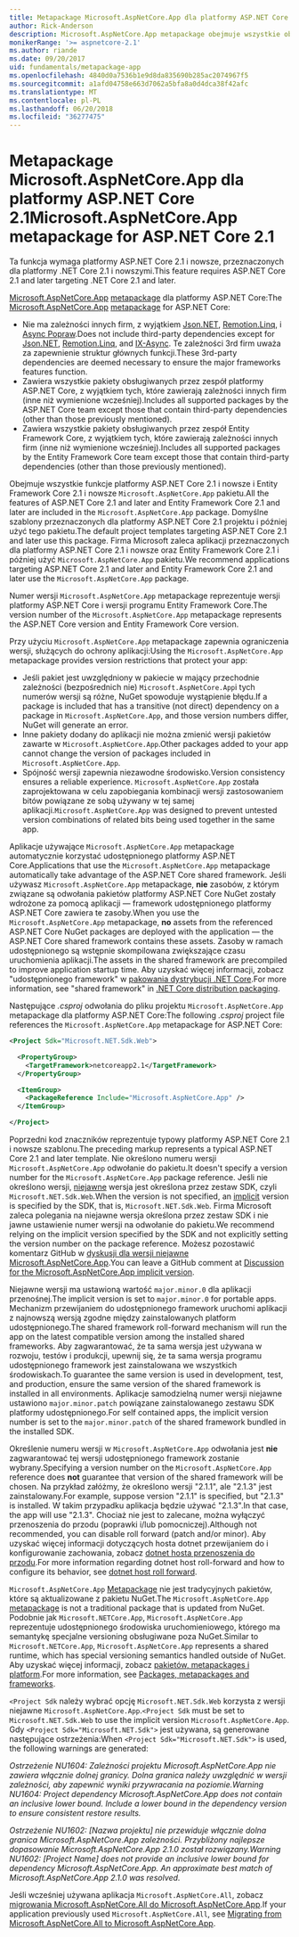```yaml
---
title: Metapackage Microsoft.AspNetCore.App dla platformy ASP.NET Core 2.1 i nowsze
author: Rick-Anderson
description: Microsoft.AspNetCore.App metapackage obejmuje wszystkie obsługiwane pakiety Entity Framework Core i ASP.NET Core.
monikerRange: '>= aspnetcore-2.1'
ms.author: riande
ms.date: 09/20/2017
uid: fundamentals/metapackage-app
ms.openlocfilehash: 4840d0a7536b1e9d8da835690b285ac2074967f5
ms.sourcegitcommit: a1afd04758e663d7062a5bfa8a0d4dca38f42afc
ms.translationtype: MT
ms.contentlocale: pl-PL
ms.lasthandoff: 06/20/2018
ms.locfileid: "36277475"
---
```

# <a name="microsoftaspnetcoreapp-metapackage-for-aspnet-core-21"></a><span data-ttu-id="c2869-103">Metapackage Microsoft.AspNetCore.App dla platformy ASP.NET Core 2.1</span><span class="sxs-lookup"><span data-stu-id="c2869-103">Microsoft.AspNetCore.App metapackage for ASP.NET Core 2.1</span></span>

<span data-ttu-id="c2869-104">Ta funkcja wymaga platformy ASP.NET Core 2.1 i nowsze, przeznaczonych dla platformy .NET Core 2.1 i nowszymi.</span><span class="sxs-lookup"><span data-stu-id="c2869-104">This feature requires ASP.NET Core 2.1 and later targeting .NET Core 2.1 and later.</span></span>

<span data-ttu-id="c2869-105">[Microsoft.AspNetCore.App](https://www.nuget.org/packages/Microsoft.AspNetCore.App) [metapackage](/dotnet/core/packages#metapackages) dla platformy ASP.NET Core:</span><span class="sxs-lookup"><span data-stu-id="c2869-105">The [Microsoft.AspNetCore.App](https://www.nuget.org/packages/Microsoft.AspNetCore.App) [metapackage](/dotnet/core/packages#metapackages) for ASP.NET Core:</span></span>

* <span data-ttu-id="c2869-106">Nie ma zależności innych firm, z wyjątkiem [Json.NET](https://www.nuget.org/packages/Newtonsoft.Json/), [Remotion.Linq](https://www.nuget.org/packages/Remotion.Linq/), i [Async Popraw](https://www.nuget.org/packages/System.Interactive.Async/).</span><span class="sxs-lookup"><span data-stu-id="c2869-106">Does not include third-party dependencies except for [Json.NET](https://www.nuget.org/packages/Newtonsoft.Json/), [Remotion.Linq](https://www.nuget.org/packages/Remotion.Linq/), and [IX-Async](https://www.nuget.org/packages/System.Interactive.Async/).</span></span> <span data-ttu-id="c2869-107">Te zależności 3rd firm uważa za zapewnienie struktur głównych funkcji.</span><span class="sxs-lookup"><span data-stu-id="c2869-107">These 3rd-party dependencies are deemed necessary to ensure the major frameworks features function.</span></span>
* <span data-ttu-id="c2869-108">Zawiera wszystkie pakiety obsługiwanych przez zespół platformy ASP.NET Core, z wyjątkiem tych, które zawierają zależności innych firm (inne niż wymienione wcześniej).</span><span class="sxs-lookup"><span data-stu-id="c2869-108">Includes all supported packages by the ASP.NET Core team except those that contain third-party dependencies (other than those previously mentioned).</span></span>
* <span data-ttu-id="c2869-109">Zawiera wszystkie pakiety obsługiwanych przez zespół Entity Framework Core, z wyjątkiem tych, które zawierają zależności innych firm (inne niż wymienione wcześniej).</span><span class="sxs-lookup"><span data-stu-id="c2869-109">Includes all supported packages by the Entity Framework Core team except those that contain third-party dependencies (other than those previously mentioned).</span></span>

<span data-ttu-id="c2869-110">Obejmuje wszystkie funkcje platformy ASP.NET Core 2.1 i nowsze i Entity Framework Core 2.1 i nowsze `Microsoft.AspNetCore.App` pakietu.</span><span class="sxs-lookup"><span data-stu-id="c2869-110">All the features of ASP.NET Core 2.1 and later and Entity Framework Core 2.1 and later are included in the `Microsoft.AspNetCore.App` package.</span></span> <span data-ttu-id="c2869-111">Domyślne szablony przeznaczonych dla platformy ASP.NET Core 2.1 projektu i później użyć tego pakietu.</span><span class="sxs-lookup"><span data-stu-id="c2869-111">The default project templates targeting ASP.NET Core 2.1 and later use this package.</span></span> <span data-ttu-id="c2869-112">Firma Microsoft zaleca aplikacji przeznaczonych dla platformy ASP.NET Core 2.1 i nowsze oraz Entity Framework Core 2.1 i później użyć `Microsoft.AspNetCore.App` pakietu.</span><span class="sxs-lookup"><span data-stu-id="c2869-112">We recommend applications targeting ASP.NET Core 2.1 and later and Entity Framework Core 2.1 and later use the `Microsoft.AspNetCore.App` package.</span></span>

<span data-ttu-id="c2869-113">Numer wersji `Microsoft.AspNetCore.App` metapackage reprezentuje wersji platformy ASP.NET Core i wersji programu Entity Framework Core.</span><span class="sxs-lookup"><span data-stu-id="c2869-113">The version number of the `Microsoft.AspNetCore.App` metapackage represents the ASP.NET Core version and Entity Framework Core version.</span></span>

<span data-ttu-id="c2869-114">Przy użyciu `Microsoft.AspNetCore.App` metapackage zapewnia ograniczenia wersji, służących do ochrony aplikacji:</span><span class="sxs-lookup"><span data-stu-id="c2869-114">Using the `Microsoft.AspNetCore.App` metapackage provides version restrictions that protect your app:</span></span>

* <span data-ttu-id="c2869-115">Jeśli pakiet jest uwzględniony w pakiecie w mający przechodnie zależności (bezpośrednich nie) `Microsoft.AspNetCore.App`i tych numerów wersji są różne, NuGet spowoduje wystąpienie błędu.</span><span class="sxs-lookup"><span data-stu-id="c2869-115">If a package is included that has a transitive (not direct) dependency on a package in `Microsoft.AspNetCore.App`, and those version numbers differ, NuGet will generate an error.</span></span>
* <span data-ttu-id="c2869-116">Inne pakiety dodany do aplikacji nie można zmienić wersji pakietów zawarte w `Microsoft.AspNetCore.App`.</span><span class="sxs-lookup"><span data-stu-id="c2869-116">Other packages added to your app cannot change the version of packages included in `Microsoft.AspNetCore.App`.</span></span>
* <span data-ttu-id="c2869-117">Spójność wersji zapewnia niezawodne środowisko.</span><span class="sxs-lookup"><span data-stu-id="c2869-117">Version consistency ensures a reliable experience.</span></span> <span data-ttu-id="c2869-118">`Microsoft.AspNetCore.App` została zaprojektowana w celu zapobiegania kombinacji wersji zastosowaniem bitów powiązane ze sobą używany w tej samej aplikacji.</span><span class="sxs-lookup"><span data-stu-id="c2869-118">`Microsoft.AspNetCore.App` was designed to prevent untested version combinations of related bits being used together in the same app.</span></span>

<span data-ttu-id="c2869-119">Aplikacje używające `Microsoft.AspNetCore.App` metapackage automatycznie korzystać udostępnionego platformy ASP.NET Core.</span><span class="sxs-lookup"><span data-stu-id="c2869-119">Applications that use the `Microsoft.AspNetCore.App` metapackage automatically take advantage of the ASP.NET Core shared framework.</span></span> <span data-ttu-id="c2869-120">Jeśli używasz `Microsoft.AspNetCore.App` metapackage, **nie** zasobów, z którym związane są odwołania pakietów platformy ASP.NET Core NuGet zostały wdrożone za pomocą aplikacji &mdash; framework udostępnionego platformy ASP.NET Core zawiera te zasoby.</span><span class="sxs-lookup"><span data-stu-id="c2869-120">When you use the `Microsoft.AspNetCore.App` metapackage, **no** assets from the referenced ASP.NET Core NuGet packages are deployed with the application &mdash; the ASP.NET Core shared framework contains these assets.</span></span> <span data-ttu-id="c2869-121">Zasoby w ramach udostępnionego są wstępnie skompilowana zwiększające czasu uruchomienia aplikacji.</span><span class="sxs-lookup"><span data-stu-id="c2869-121">The assets in the shared framework are precompiled to improve application startup time.</span></span> <span data-ttu-id="c2869-122">Aby uzyskać więcej informacji, zobacz "udostępnionego framework" w [pakowania dystrybucji .NET Core](/dotnet/core/build/distribution-packaging).</span><span class="sxs-lookup"><span data-stu-id="c2869-122">For more information, see "shared framework" in [.NET Core distribution packaging](/dotnet/core/build/distribution-packaging).</span></span>

<span data-ttu-id="c2869-123">Następujące *.csproj* odwołania do pliku projektu `Microsoft.AspNetCore.App` metapackage dla platformy ASP.NET Core:</span><span class="sxs-lookup"><span data-stu-id="c2869-123">The following *.csproj* project file references the `Microsoft.AspNetCore.App` metapackage for ASP.NET Core:</span></span>

```xml
<Project Sdk="Microsoft.NET.Sdk.Web">

  <PropertyGroup>
    <TargetFramework>netcoreapp2.1</TargetFramework>
  </PropertyGroup>

  <ItemGroup>
    <PackageReference Include="Microsoft.AspNetCore.App" />
  </ItemGroup>

</Project>

```

<span data-ttu-id="c2869-124">Poprzedni kod znaczników reprezentuje typowy platformy ASP.NET Core 2.1 i nowsze szablonu.</span><span class="sxs-lookup"><span data-stu-id="c2869-124">The preceding markup represents a typical ASP.NET Core 2.1 and later template.</span></span> <span data-ttu-id="c2869-125">Nie określono numeru wersji `Microsoft.AspNetCore.App` odwołanie do pakietu.</span><span class="sxs-lookup"><span data-stu-id="c2869-125">It doesn't specify a version number for the `Microsoft.AspNetCore.App` package reference.</span></span> <span data-ttu-id="c2869-126">Jeśli nie określono wersji, [niejawne](https://github.com/dotnet/core/blob/master/release-notes/1.0/sdk/1.0-rc3-implicit-package-refs.md) wersja jest określona przez zestaw SDK, czyli `Microsoft.NET.Sdk.Web`.</span><span class="sxs-lookup"><span data-stu-id="c2869-126">When the version is not specified, an [implicit](https://github.com/dotnet/core/blob/master/release-notes/1.0/sdk/1.0-rc3-implicit-package-refs.md) version is specified by the SDK, that is, `Microsoft.NET.Sdk.Web`.</span></span> <span data-ttu-id="c2869-127">Firma Microsoft zaleca polegania na niejawne wersja określona przez zestaw SDK i nie jawne ustawienie numer wersji na odwołanie do pakietu.</span><span class="sxs-lookup"><span data-stu-id="c2869-127">We recommend relying on the implicit version specified by the SDK and not explicitly setting the version number on the package reference.</span></span> <span data-ttu-id="c2869-128">Możesz pozostawić komentarz GitHub w [dyskusji dla wersji niejawne Microsoft.AspNetCore.App](https://github.com/aspnet/Docs/issues/6430).</span><span class="sxs-lookup"><span data-stu-id="c2869-128">You can leave a GitHub comment at [Discussion for the Microsoft.AspNetCore.App implicit version](https://github.com/aspnet/Docs/issues/6430).</span></span>

<span data-ttu-id="c2869-129">Niejawne wersji ma ustawioną wartość `major.minor.0` dla aplikacji przenośnej.</span><span class="sxs-lookup"><span data-stu-id="c2869-129">The implicit version is set to `major.minor.0` for portable apps.</span></span> <span data-ttu-id="c2869-130">Mechanizm przewijaniem do udostępnionego framework uruchomi aplikacji z najnowszą wersją zgodne między zainstalowanych platform udostępnionego.</span><span class="sxs-lookup"><span data-stu-id="c2869-130">The shared framework roll-forward mechanism will run the app on the latest compatible version among the installed shared frameworks.</span></span> <span data-ttu-id="c2869-131">Aby zagwarantować, że ta sama wersja jest używana w rozwoju, testów i produkcji, upewnij się, że ta sama wersja programu udostępnionego framework jest zainstalowana we wszystkich środowiskach.</span><span class="sxs-lookup"><span data-stu-id="c2869-131">To guarantee the same version is used in development, test, and production, ensure the same version of the shared framework is installed in all environments.</span></span> <span data-ttu-id="c2869-132">Aplikacje samodzielną numer wersji niejawne ustawiono `major.minor.patch` powiązane zainstalowanego zestawu SDK platformy udostępnionego.</span><span class="sxs-lookup"><span data-stu-id="c2869-132">For self contained apps, the implicit version number is set to the `major.minor.patch` of the shared framework bundled in the installed SDK.</span></span>

<span data-ttu-id="c2869-133">Określenie numeru wersji w `Microsoft.AspNetCore.App` odwołania jest **nie** zagwarantować tej wersji udostępnionego framework zostanie wybrany.</span><span class="sxs-lookup"><span data-stu-id="c2869-133">Specifying a version number on the `Microsoft.AspNetCore.App` reference does **not** guarantee that version of the shared framework will be chosen.</span></span> <span data-ttu-id="c2869-134">Na przykład załóżmy, że określono wersji "2.1.1", ale "2.1.3" jest zainstalowany.</span><span class="sxs-lookup"><span data-stu-id="c2869-134">For example, suppose version "2.1.1" is specified, but "2.1.3" is installed.</span></span> <span data-ttu-id="c2869-135">W takim przypadku aplikacja będzie używać "2.1.3".</span><span class="sxs-lookup"><span data-stu-id="c2869-135">In that case, the app will use "2.1.3".</span></span> <span data-ttu-id="c2869-136">Chociaż nie jest to zalecane, można wyłączyć przenoszenia do przodu (poprawki i/lub pomocniczej).</span><span class="sxs-lookup"><span data-stu-id="c2869-136">Although not recommended, you can disable roll forward (patch and/or minor).</span></span> <span data-ttu-id="c2869-137">Aby uzyskać więcej informacji dotyczących hosta dotnet przewijaniem do i konfigurowanie zachowania, zobacz [dotnet hosta przenoszenia do przodu](https://github.com/dotnet/core-setup/blob/master/Documentation/design-docs/roll-forward-on-no-candidate-fx.md).</span><span class="sxs-lookup"><span data-stu-id="c2869-137">For more information regarding dotnet host roll-forward and how to configure its behavior, see [dotnet host roll forward](https://github.com/dotnet/core-setup/blob/master/Documentation/design-docs/roll-forward-on-no-candidate-fx.md).</span></span>

<span data-ttu-id="c2869-138">`Microsoft.AspNetCore.App` [Metapackage](/dotnet/core/packages#metapackages) nie jest tradycyjnych pakietów, które są aktualizowane z pakietu NuGet.</span><span class="sxs-lookup"><span data-stu-id="c2869-138">The `Microsoft.AspNetCore.App` [metapackage](/dotnet/core/packages#metapackages) is not a traditional package that is updated from NuGet.</span></span> <span data-ttu-id="c2869-139">Podobnie jak `Microsoft.NETCore.App`, `Microsoft.AspNetCore.App` reprezentuje udostępnionego środowiska uruchomieniowego, którego ma semantykę specjalne versioning obsługiwane poza NuGet.</span><span class="sxs-lookup"><span data-stu-id="c2869-139">Similar to `Microsoft.NETCore.App`, `Microsoft.AspNetCore.App` represents a shared runtime, which has special versioning semantics handled outside of NuGet.</span></span> <span data-ttu-id="c2869-140">Aby uzyskać więcej informacji, zobacz [pakietów, metapackages i platform](/dotnet/core/packages).</span><span class="sxs-lookup"><span data-stu-id="c2869-140">For more information, see [Packages, metapackages and frameworks](/dotnet/core/packages).</span></span>

<span data-ttu-id="c2869-141">`<Project Sdk` należy wybrać opcję `Microsoft.NET.Sdk.Web` korzysta z wersji niejawne `Microsoft.AspNetCore.App`.</span><span class="sxs-lookup"><span data-stu-id="c2869-141">`<Project Sdk` must be set to `Microsoft.NET.Sdk.Web` to use the implicit version `Microsoft.AspNetCore.App`.</span></span>  <span data-ttu-id="c2869-142">Gdy `<Project Sdk="Microsoft.NET.Sdk">` jest używana, są generowane następujące ostrzeżenia:</span><span class="sxs-lookup"><span data-stu-id="c2869-142">When `<Project Sdk="Microsoft.NET.Sdk">` is used, the following warnings are generated:</span></span>

<span data-ttu-id="c2869-143">*Ostrzeżenie NU1604: Zależności projektu Microsoft.AspNetCore.App nie zawiera włącznie dolnej granicy. Dolna granica należy uwzględnić w wersji zależności, aby zapewnić wyniki przywracania na poziomie.*</span><span class="sxs-lookup"><span data-stu-id="c2869-143">*Warning NU1604: Project dependency Microsoft.AspNetCore.App does not contain an inclusive lower bound. Include a lower bound in the dependency version to ensure consistent restore results.*</span></span>

<span data-ttu-id="c2869-144">*Ostrzeżenie NU1602: [Nazwa projektu] nie przewiduje włącznie dolna granica Microsoft.AspNetCore.App zależności. Przybliżony najlepsze dopasowanie Microsoft.AspNetCore.App 2.1.0 został rozwiązany.*</span><span class="sxs-lookup"><span data-stu-id="c2869-144">*Warning NU1602: [Project Name] does not provide an inclusive lower bound for dependency Microsoft.AspNetCore.App. An approximate best match of Microsoft.AspNetCore.App 2.1.0 was resolved.*</span></span>

<span data-ttu-id="c2869-145">Jeśli wcześniej używana aplikacja `Microsoft.AspNetCore.All`, zobacz [migrowania Microsoft.AspNetCore.All do Microsoft.AspNetCore.App](xref:fundamentals/metapackage#migrate).</span><span class="sxs-lookup"><span data-stu-id="c2869-145">If your application previously used `Microsoft.AspNetCore.All`, see [Migrating from Microsoft.AspNetCore.All to Microsoft.AspNetCore.App](xref:fundamentals/metapackage#migrate).</span></span>

